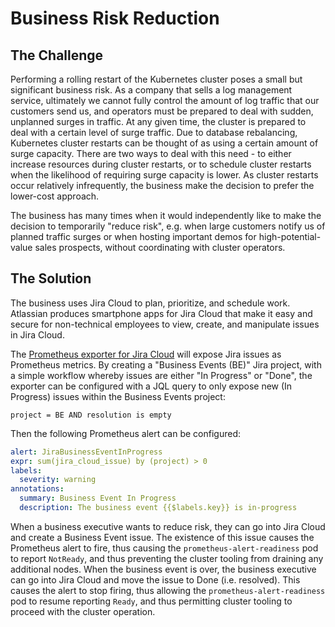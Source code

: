 # Business Risk Reduction

## The Challenge
Performing a rolling restart of the Kubernetes cluster poses a small but
significant business risk. As a company that sells a log management service,
ultimately we cannot fully control the amount of log traffic that our customers
send us, and operators must be prepared to deal with sudden, unplanned surges
in traffic. At any given time, the cluster is prepared to deal with a certain
level of surge traffic. Due to database rebalancing, Kubernetes cluster
restarts can be thought of as using a certain amount of surge capacity. There
are two ways to deal with this need - to either increase resources during
cluster restarts, or to schedule cluster restarts when the likelihood of
requiring surge capacity is lower. As cluster restarts occur relatively
infrequently, the business make the decision to prefer the lower-cost approach.

The business has many times when it would independently like to make the
decision to temporarily "reduce risk", e.g. when large customers notify us of
planned traffic surges or when hosting important demos for
high-potential-value sales prospects, without coordinating with cluster
operators.

## The Solution
The business uses Jira Cloud to plan, prioritize, and schedule work. Atlassian
produces smartphone apps for Jira Cloud that make it easy and secure for
non-technical employees to view, create, and manipulate issues in Jira Cloud.

The [Prometheus exporter for Jira Cloud][jira-exporter] will expose Jira issues
as Prometheus metrics. By creating a "Business Events (BE)" Jira project, with
a simple workflow whereby issues are either "In Progress" or "Done", the
exporter can be configured with a JQL query to only expose new (In Progress)
issues within the Business Events project:

```
project = BE AND resolution is empty
```

Then the following Prometheus alert can be configured:

```yaml
alert: JiraBusinessEventInProgress
expr: sum(jira_cloud_issue) by (project) > 0
labels:
  severity: warning
annotations:
  summary: Business Event In Progress
  description: The business event {{$labels.key}} is in-progress
```

When a business executive wants to reduce risk, they can go into Jira Cloud and
create a Business Event issue. The existence of this issue causes the
Prometheus alert to fire, thus causing the `prometheus-alert-readiness` pod to
report `NotReady`, and thus preventing the cluster tooling from draining any
additional nodes. When the business event is over, the business executive can
go into Jira Cloud and move the issue to Done (i.e. resolved). This causes the
alert to stop firing, thus allowing the `prometheus-alert-readiness` pod to
resume reporting `Ready`, and thus permitting cluster tooling to proceed with
the cluster operation.

[jira-exporter]: (https://github.com/jwholdsworth/jira-cloud-exporter)
